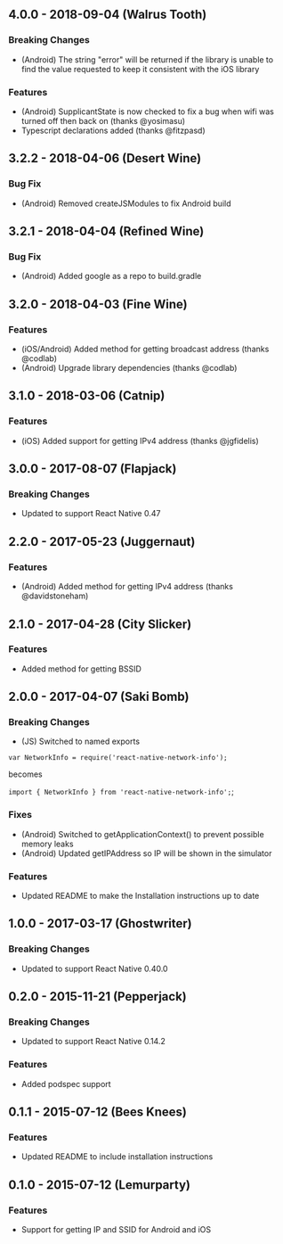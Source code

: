 ## 4.0.0 - 2018-09-04 (Walrus Tooth)

### Breaking Changes
- (Android) The string "error" will be returned if the library is unable to find the value requested
to keep it consistent with the iOS library

### Features
- (Android) SupplicantState is now checked to fix a bug when wifi was turned off then back on (thanks @yosimasu)
- Typescript declarations added (thanks @fitzpasd)


## 3.2.2 - 2018-04-06 (Desert Wine)

### Bug Fix
- (Android) Removed createJSModules to fix Android build


## 3.2.1 - 2018-04-04 (Refined Wine)

### Bug Fix
- (Android) Added google as a repo to build.gradle


## 3.2.0 - 2018-04-03 (Fine Wine)

### Features
- (iOS/Android) Added method for getting broadcast address (thanks @codlab)
- (Android) Upgrade library dependencies (thanks @codlab)


## 3.1.0 - 2018-03-06 (Catnip)

### Features
- (iOS) Added support for getting IPv4 address (thanks @jgfidelis)


## 3.0.0 - 2017-08-07 (Flapjack)

### Breaking Changes
- Updated to support React Native 0.47


## 2.2.0 - 2017-05-23 (Juggernaut)

### Features
- (Android) Added method for getting IPv4 address (thanks @davidstoneham)


## 2.1.0 - 2017-04-28 (City Slicker)

### Features
- Added method for getting BSSID


## 2.0.0 - 2017-04-07 (Saki Bomb)

### Breaking Changes
- (JS) Switched to named exports

`var NetworkInfo = require('react-native-network-info');`

becomes

`import { NetworkInfo } from 'react-native-network-info';`;

### Fixes
- (Android) Switched to getApplicationContext() to prevent possible memory leaks
- (Android) Updated getIPAddress so IP will be shown in the simulator

### Features
- Updated README to make the Installation instructions up to date


## 1.0.0 - 2017-03-17 (Ghostwriter)

### Breaking Changes
- Updated to support React Native 0.40.0


## 0.2.0 - 2015-11-21 (Pepperjack)

### Breaking Changes
- Updated to support React Native 0.14.2

### Features
- Added podspec support


## 0.1.1 - 2015-07-12 (Bees Knees)

### Features
- Updated README to include installation instructions


## 0.1.0 - 2015-07-12 (Lemurparty)

### Features
- Support for getting IP and SSID for Android and iOS

